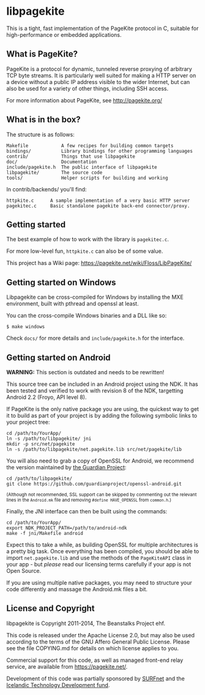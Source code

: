 # libpagekite #

This is a tight, fast implementation of the PageKite protocol in C,
suitable for high-performance or embedded applications.


## What is PageKite? ##

PageKite is a protocol for dynamic, tunneled reverse proxying of arbitrary
TCP byte streams. It is particularly well suited for making a HTTP server
on a device without a public IP address visible to the wider Internet, but
can also be used for a variety of other things, including SSH access.

For more information about PageKite, see http://pagekite.org/


## What is in the box? ##

The structure is as follows:

    Makefile            A few recipes for building common targets
    bindings/           Library bindings for other programming languages
    contrib/            Things that use libpagekite
    doc/                Documentation
    include/pagekite.h  The public interface of libpagekite
    libpagekite/        The source code
    tools/              Helper scripts for building and working

In contrib/backends/ you'll find:

    httpkite.c      A sample implementation of a very basic HTTP server
    pagekitec.c     Basic standalone pagekite back-end connector/proxy.


## Getting started ##

The best example of how to work with the library is `pagekitec.c`.

For more low-level fun, `httpkite.c` can also be of some value.

This project has a Wiki page: <https://pagekite.net/wiki/Floss/LibPageKite/>


## Getting started on Windows ##

Libpagekite can be cross-compiled for Windows by installing the MXE
environment, built with pthread and openssl at least.

You can the cross-compile Windows binaries and a DLL like so:

    $ make windows

Check `docs/` for more details and `include/pagekite.h` for the interface.


## Getting started on Android ##

**WARNING:** This section is outdated and needs to be rewritten!

This source tree can be included in an Android project using the NDK.  It
has been tested and verified to work with revision 8 of the NDK, targetting
Android 2.2 (Froyo, API level 8).

If PageKite is the only native package you are using, the quickest way to get
it to build as part of your project is by adding the following symbolic links
to your project tree:

    cd /path/to/YourApp/
    ln -s /path/to/libpagekite/ jni
    mkdir -p src/net/pagekite
    ln -s /path/to/libpagekite/net.pagekite.lib src/net/pagekite/lib

You will also need to grab a copy of OpenSSL for Android, we recommend the
version maintained by [the Guardian Project](https://guardianproject.info):

    cd /path/to/libpagekite/
    git clone https://github.com/guardianproject/openssl-android.git

<small>(Although not recommended, SSL support can be skipped by commenting out
the relevant lines in the `Android.mk` file and removing `#define HAVE_OPENSSL`
from `common.h`.)</small>

Finally, the JNI interface can then be built using the commands:

    cd /path/to/YourApp/
    export NDK_PROJECT_PATH=/path/to/android-ndk
    make -f jni/Makefile android

Expect this to take a while, as building OpenSSL for multiple architectures
is a pretty big task.  Once everything has been compiled, you should be able
to import `net.pagekite.lib` and use the methods of the `PageKiteAPI` class
in your app - but *please* read our licensing terms carefully if your app is
not Open Source.

If you are using multiple native packages, you may need to structure your
code differently and massage the Android.mk files a bit.


## License and Copyright ##

libpagekite is Copyright 2011-2014, The Beanstalks Project ehf.

This code is released under the Apache License 2.0, but may also be used
according to the terms of the GNU Affero General Public License.  Please
see the file COPYING.md for details on which license applies to you.

Commercial support for this code, as well as managed front-end relay service,
are available from <https://pagekite.net/>.

Development of this code was partially sponsored by
[SURFnet](http://www.surfnet.nl) and the [Icelandic Technology Development
fund](http://www.rannis.is/).

